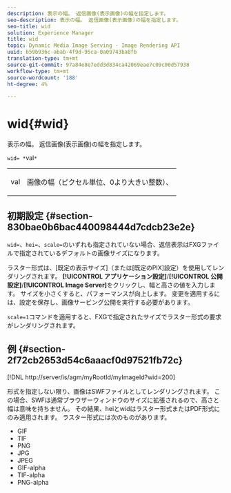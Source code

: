 ```yaml
---
description: 表示の幅。 返信画像(表示画像)の幅を指定します。
seo-description: 表示の幅。 返信画像(表示画像)の幅を指定します。
seo-title: wid
solution: Experience Manager
title: wid
topic: Dynamic Media Image Serving - Image Rendering API
uuid: b59b936c-abab-4f9d-95ca-0a09743ba0fb
translation-type: tm+mt
source-git-commit: 97a84e8e7edd3d834ca42069eae7c09c00d57938
workflow-type: tm+mt
source-wordcount: '188'
ht-degree: 4%

---
```



# wid{#wid}

表示の幅。 返信画像(表示画像)の幅を指定します。

`wid= *`val`*`

<table id="simpletable_8229FEFB366F4A799C206FD3E3C601BA"> 
 <tr class="strow"> 
  <td class="stentry"> <p><span class="codeph"> <span class="varname"> val</span></span> </p> </td> 
  <td class="stentry"> <p>画像の幅（ピクセル単位、0より大きい整数）、 </p></td> 
 </tr> 
</table>

## 初期設定 {#section-830bae0b6bac440098444d7cdcb23e2e}

`wid=`、`hei=`、`scale=`のいずれも指定されていない場合、返信表示はFXGファイルで指定されているデフォルトの画像サイズになります。

ラスター形式は、[既定の表示サイズ]（または[既定のPIX]設定）を使用してレンダリングされます。 **[!UICONTROL アプリケーション設定]**/**[!UICONTROL 公開設定]**/**[!UICONTROL Image Server]**&#x200B;をクリックし、幅と高さの値を入力します。 サイズを小さくすると、パフォーマンスが向上します。 変更を適用するには、設定を保存し、画像サービング公開を実行する必要があります。

`scale=1`コマンドを適用すると、FXGで指定されたサイズでラスター形式の要求がレンダリングされます。

## 例 {#section-2f72cb2653d54c6aaacf0d97521fb72c}

[!DNL http://server/is/agm/myRootId/myImageId?wid=200]

形式を指定しない限り、画像はSWFファイルとしてレンダリングされます。 この場合、SWFは通常ブラウザーウィンドウのサイズに拡張されるので、高さと幅は意味を持ちません。 その結果、heiとwidはラスター形式またはPDF形式にのみ適用されます。 ラスター形式には次のものがあります。

* GIF
* TIF
* PNG
* JPG
* JPEG
* GIF-alpha
* TIF-alpha
* PNG-alpha

